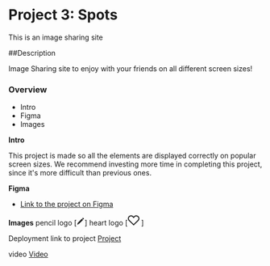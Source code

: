 # Project 3: Spots

This is an image sharing site

##Description

Image Sharing site to enjoy with your friends on all different screen sizes!

### Overview

- Intro
- Figma
- Images

**Intro**

This project is made so all the elements are displayed correctly on popular screen sizes. We recommend investing more time in completing this project, since it's more difficult than previous ones.

**Figma**

- [Link to the project on Figma](https://www.figma.com/file/BBNm2bC3lj8QQMHlnqRsga/Sprint-3-Project-%E2%80%94-Spots?type=design&node-id=2%3A60&mode=design&t=afgNFybdorZO6cQo-1)

**Images**
pencil logo
[<svg width="16" height="16" viewBox="0 0 16 16" fill="none" xmlns="http://www.w3.org/2000/svg">
<rect x="13.0676" y="4.87506" width="11.6506" height="3.21396" transform="rotate(135 13.0676 4.87506)" fill="#212121"/>
<path d="M14.2036 1.4662C14.8312 2.09377 14.8312 3.11125 14.2036 3.73881L13.6354 4.30697L11.3628 2.03436L11.931 1.4662C12.5586 0.83864 13.576 0.83864 14.2036 1.4662Z" fill="#212121"/>
<path d="M1.54021 13.4837L2.55674 10.8408L4.82935 13.1134L2.18637 14.1299C1.782 14.2854 1.38468 13.8881 1.54021 13.4837Z" fill="#212121"/>
</svg>]
heart logo
[<svg width="23" height="20" viewBox="0 0 23 20" fill="none" xmlns="http://www.w3.org/2000/svg">
<path d="M11.5 18.6027L2.57194 10.0666C0.694955 8.23588 0.269676 4.79082 2.57128 2.57337C3.99418 1.20249 5.59294 0.843592 7.0488 1.05699C8.54017 1.27558 9.8951 2.09981 10.7262 3.11508L11.5 4.06034L12.2738 3.11508C13.1049 2.09981 14.4598 1.27558 15.9512 1.05699C17.4071 0.843592 19.0058 1.20249 20.4287 2.57337C22.7304 4.79085 22.305 8.23598 20.428 10.0667L11.5 18.6027Z" stroke="#212121" stroke-width="2"/>
</svg>
]

Deployment link to project
<a href="https://michellesoul.github.io/se_project_spots/">Project</a>

video
<a href ="https://drive.google.com/file/d/1I41WbhzsB7-7GskxzZdc1-trc6jnrHG9/view?usp=drive_link">Video</a>
